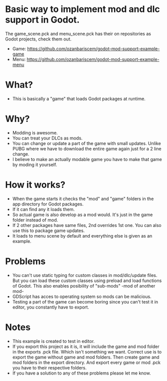 # Basic way to implement mod and dlc support in Godot.

The game_scene.pck and menu_scene.pck has their on repositories as Godot projects, check them out.
 - Game: https://github.com/ozanbariscem/godot-mod-support-example-game
 - Menu: https://github.com/ozanbariscem/godot-mod-support-example-menu


# What?
 - This is basically a "game" that loads Godot packages at runtime.

# Why?
 - Modding is awesome.
 - You can treat your DLCs as mods.
 - You can change or update a part of the game with small updates. Unlike PUBG where we have to download the entire game again just for a 2 line change.
 - I believe to make an actually modable game you have to make that game by moding it yourself.

# How it works?
 - When the game starts it checks the "mod" and "game" folders in the app directory for Godot packages.
 - If it can find any it loads them.
 - So actual game is also develop as a mod would. It's just in the game folder instead of mod.
 - If 2 other packages have same files, 2nd overrides 1st one. You can also use this to package game updates.
 - It loads to menu scene by default and everything else is given as an example.

# Problems
 - You can't use static typing for custom classes in mod/dlc/update files. But you can load these custom classes using preload and load functions of Godot. This also enables posibility of "sub-mods" -mod of another mod-
 - GDScript has acces to operating system so mods can be malicious.
 - Testing a part of the game can become boring since you can't test it in editor, you constantly have to export.

# Notes
 - This example is created to test in editor.
 - If you export this project as it is, it will include the game and mod folder in the exports .pck file. Which isn't something we want. Correct use is to export the game without game and mod folders. Then create game and mod folders in the export directory. And export every game or mod .pck you have to their respective folders.
 - If you have a solution to any of these problems please let me know.
